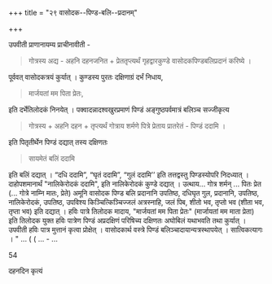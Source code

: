 +++
title = "२९ वासोदक--पिण्ड-बलि--प्रदानम्"

+++

उपवीती प्राणानायम्य प्राचीनावीती - 

> गोत्रस्य अद्य - अहनि दहनजनित + प्रेततृप्त्यर्थं गृहद्वारकुण्डे वासोदकपिण्डबलिप्रदानं करिष्ये । 

पूर्ववत् वासोदकत्रयं कुर्यात् । कुण्डस्य पुरतः दक्षिणाग्रं दर्भं निधाय, 

> मार्जयतां मम पिता प्रेतः,

इति दर्भेतिलोदकं निनयेत् । पक्वादन्नादश्वखुरप्रमाणं पिण्डं अङ्गुष्ठपर्वमात्रं बलिञ्च सज्जीकृत्य 

> गोत्रस्य + अहनि दहन + तृप्त्यर्थं गोत्राय शर्मणे पित्रे प्रेताय प्रातरेतं - पिण्डं ददामि । 

इति पितृतीर्थेन पिण्डं दद्यात् तस्य दक्षिणतः 

> सायमेतं बलिं ददामि 

इति बलिं दद्यात् । “दधि ददामि”, “घृतं ददामि”, “गुलं ददामि’’ इति तत्तद्वस्तु पिण्डस्योपरि निदध्यात् । दाहोपशमानार्थं "नालिकेरोदकं ददामि", इति नालिकेरोदकं कुण्डे दद्यात् । उत्थाय... गोत्र शर्मन् ... पितः प्रेत (... गोत्रे नाम्नि मातः, प्रेते) अमूनि वासोदक पिण्ड बलि प्रदानानि उपतिष्ठ, दधिघृत गुल, प्रदानानि, उपतिष्ठ, नालिकेरोदकं, उपतिष्ठ, उपविश्य किञ्चित्किञ्चिज्जलं अत्रस्नाहि, जलं पिब, शीतो भव, तृप्तो भव (शीता भव, तृप्ता भव) इति दद्यात् । हविः पात्रे तिलोदक मादाय, "मार्जयतां मम पिता प्रेतः" (मार्जायतां मम माता प्रेता) इति तिलोदक युक्त हविः पात्रेण पिण्डं अप्रदक्षिणं परिषिच्य दक्षिणतः अघोबिलं यथाभवति तथा कुर्यात् । उपवीती हविः पात्र मुत्तानं कृत्वा प्रोक्षेत् । वासोदकार्थ वस्त्रे पिण्डं बलिञ्चादायान्यत्रस्थापयेत् । सात्विकत्यागः । " ... ( ( ... - ...

54


दहनदिन कृत्यं
